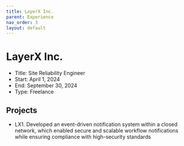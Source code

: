 ```yaml
---
title: LayerX Inc.
parent: Experience
nav_order: 3
layout: default
---
```


# LayerX Inc.

- Title: Site Reliability Engineer
- Start: April 1, 2024
- End: September 30, 2024
- Type: Freelance

## Projects

- LX1. Developed an event-driven notification system within a closed network, which enabled secure and scalable workflow notifications while ensuring compliance with high-security standards 
